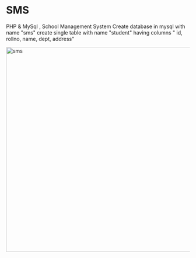# SMS
PHP &amp; MySql , School Management System
Create database in mysql with name "sms"
create single table with name "student" having columns " id, rollno, name, dept, address"


<img width="560" alt="sms" src="https://github.com/user-attachments/assets/77827e53-8369-4dd0-aad3-a9fd76ef42b5" />


